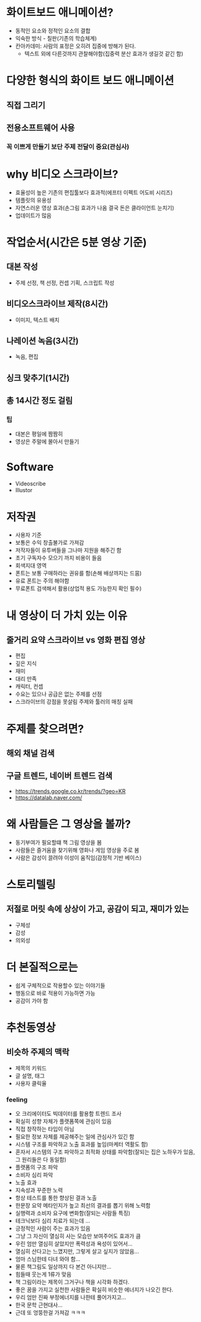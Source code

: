# 화이트보드 애니메이션?
- 동적인 요소와 정적인 요소의 결합
- 익숙한 방식 - 칠판(기존의 학습체계)
- 칸아카데미: 사람의 표정은 오히려 집중에 방해가 된다.
  - 텍스트 외에 다른것까지 관찰해야함(집중력 분산 효과가 생길것 같긴 함)

# 다양한 형식의 화이트 보드 애니메이션
## 직접 그리기
## 전용소프트웨어 사용
### 꼭 이쁘게 만들기 보단 주제 전달이 중요(관심사)

# why 비디오 스크라이브?
- 효율성이 높은 기존의 편집툴보다 효과적(에프터 이펙트 어도비 시리즈)
- 템플릿의 유용성
- 자연스러운 영상 효과(손그림 효과가 나옴 결국 돈은 클라이언트 눈치기)
- 업데이트가 많음

# 작업순서(시간은 5분 영상 기준)
## 대본 작성
- 주제 선정, 책 선정, 컨셉 기획, 스크립트 작성
## 비디오스크라이브 제작(8시간)
- 이미지, 텍스트 배치
## 나레이션 녹음(3시간)
- 녹음, 편집
## 싱크 맞추기(1시간)
## 총 14시간 정도 걸림
### 팁
- 대본은 평일에 짬짬히
- 영상은 주말에 몰아서 만들기

# Software
- Videoscribe
- Illustor

# 저작권
- 사용자 기준
- 보통은 수익 창출불가로 가져감
- 저작자들이 유투버들을 그나마 지원을 해주긴 함
- 초기 구독자수 모으기 까지 비용이 들음
- 회색지대 영역
- 폰트는 보통 구매하라는 권유를 함(손해 배상까지는 드뭄)
- 유료 폰트는 주의 해야함
- 무료폰트 검색해서 활용(상업적 용도 가능한지 확인 필수)

# 내 영상이 더 가치 있는 이유
## 줄거리 요약 스크라이브 vs 영화 편집 영상
- 편집
- 깊은 지식
- 재미 
- 대리 만족
- 캐릭터, 컨셉
- 수요는 있으나 공급은 없는 주제를 선점
- 스크라이브의 강점을 못살림 주제와 툴러의 매칭 실패

# 주제를 찾으려면?
## 해외 채널 검색
## 구글 트렌드, 네이버 트렌드 검색
  - https://trends.google.co.kr/trends/?geo=KR
  - https://datalab.naver.com/

# 왜 사람들은 그 영상을 볼까?
- 동기부여가 필요할떄 책 그림 영상을 봄
- 사람들은 즐거움을 찾기위해 영화나 게임 영상을 주로 봄
- 사람은 감성이 끌려야 이성이 움직임(감정적 기반 베이스)

# 스토리텔링
## 저절로 머릿 속에 상상이 가고, 공감이 되고, 재미가 있는
- 구체성
- 감성
- 의외성

# 더 본질적으로는
- 쉽게 구체적으로 작용할수 있는 이야기들 
- 행동으로 바로 적용이 가능하면 가능
- 공감이 가야 함

# 추천동영상
## 비슷하 주제의 맥락
- 제목의 키워드
- 글 설명, 태그
- 사용자 클릭율

### feeling
- 오 크리에이터도 빅데이터를 활용함 트렌드 조사
- 확실히 성향 자체가 플랫폼쪽에 관심이 있음 
- 직접 창작하는 타입이 아님
- 필요한 정보 자체를 제공해주는 일에 관심사가 있긴 함
- 시스템 구조를 파악하고 노출 효과를 높임(마케터 역활도 함)
- 혼자서 시스템의 구조 파악하고 최적화 상태를 파악함(잘되는 집은 노하우가 있음, 그 원리들은 다 동일함)
- 플랫폼의 구조 파악
- 소비자 심리 파악
- 노출 효과
- 지속성과 꾸준한 노력
- 항상 테스트를 통한 향상된 결과 노출
- 한문장 요약 메타인지가 높고 최선의 결과를 뽑기 위해 노력함
- 실행력과 소비자 요구에 변화함(잘되는 사람들 특징)
- 테크닉보다 심리 치료가 되는데 ...
- 긍정적인 사람이 주는 효과가 있음 
- 그냥 그 자신이 열심히 사는 모습만 보여주어도 효과가 큼
- 우린 엄만 열심히 살았지만 폭력성과 욕성이 있어서...
- 열심히 산다고는 느꼈지만, 그렇게 살고 싶지가 않았음...
- 엄마 스님한테 다녀 와야 함...
- 물론 책그림도 일상까지 다 본건 아니지만...
- 힘들때 웃는게 1류가 맞음
- 책 그림이라는 제목이 그거구나 책을 시각화 하겠다.
- 좋은 꿈을 가지고 실천한 사람들은 확실히 비슷한 에너지가 나오긴 한다.
- 우리 엄만 진짜 부정에너지를 나한테 풀어가지고...
- 한국 문학 근현대사...
- 근데 또 엉뚱한걸 가져감 ㅋㅋㅋ